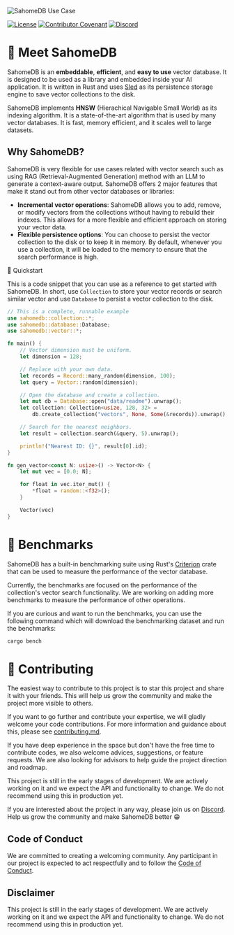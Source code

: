 ![SahomeDB Use Case](https://i.postimg.cc/SR0MJRFF/sahomedb.png)

[![License](https://img.shields.io/badge/License-Apache_2.0-blue.svg?style=for-the-badge)](https://opensource.org/licenses/Apache-2.0) [![Contributor Covenant](https://img.shields.io/badge/Contributor%20Covenant-2.1-4baaaa.svg?style=for-the-badge)](/docs/code_of_conduct.md) [![Discord](https://img.shields.io/discord/1182432298382131200?logo=discord&logoColor=%23ffffff&label=Discord&style=for-the-badge)](https://discord.gg/bDhQrkqNdsP4)

# 👋 Meet SahomeDB

SahomeDB is an **embeddable**, **efficient**, and **easy to use** vector database. It is designed to be used as a library and embedded inside your AI application. It is written in Rust and uses [Sled](https://docs.rs/sled) as its persistence storage engine to save vector collections to the disk.

SahomeDB implements **HNSW** (Hierachical Navigable Small World) as its indexing algorithm. It is a state-of-the-art algorithm that is used by many vector databases. It is fast, memory efficient, and it scales well to large datasets.

## Why SahomeDB?

SahomeDB is very flexible for use cases related with vector search such as using RAG (Retrieval-Augmented Generation) method with an LLM to generate a context-aware output. SahomeDB offers 2 major features that make it stand out from other vector databases or libraries:

- **Incremental vector operations**: SahomeDB allows you to add, remove, or modify vectors from the collections without having to rebuild their indexes. This allows for a more flexible and efficient approach on storing your vector data.
- **Flexible persistence options**: You can choose to persist the vector collection to the disk or to keep it in memory. By default, whenever you use a collection, it will be loaded to the memory to ensure that the search performance is high.

🚀 Quickstart

This is a code snippet that you can use as a reference to get started with SahomeDB. In short, use `Collection` to store your vector records or search similar vector and use `Database` to persist a vector collection to the disk.

```rust
// This is a complete, runnable example
use sahomedb::collection::*;
use sahomedb::database::Database;
use sahomedb::vector::*;

fn main() {
    // Vector dimension must be uniform.
    let dimension = 128;

    // Replace with your own data.
    let records = Record::many_random(dimension, 100);
    let query = Vector::random(dimension);

    // Open the database and create a collection.
    let mut db = Database::open("data/readme").unwrap();
    let collection: Collection<usize, 128, 32> =
        db.create_collection("vectors", None, Some(&records)).unwrap();

    // Search for the nearest neighbors.
    let result = collection.search(&query, 5).unwrap();

    println!("Nearest ID: {}", result[0].id);
}

fn gen_vector<const N: usize>() -> Vector<N> {
    let mut vec = [0.0; N];

    for float in vec.iter_mut() {
        *float = random::<f32>();
    }

    Vector(vec)
}
```

# 🏁 Benchmarks

SahomeDB has a built-in benchmarking suite using Rust's [Criterion](https://docs.rs/criterion) crate that can be used to measure the performance of the vector database.

Currently, the benchmarks are focused on the performance of the collection's vector search functionality. We are working on adding more benchmarks to measure the performance of other operations.

If you are curious and want to run the benchmarks, you can use the following command which will download the benchmarking dataset and run the benchmarks:

```bash
cargo bench
```

# 🤝 Contributing

The easiest way to contribute to this project is to star this project and share it with your friends. This will help us grow the community and make the project more visible to others.

If you want to go further and contribute your expertise, we will gladly welcome your code contributions. For more information and guidance about this, please see [contributing.md](/docs/contributing.md).


If you have deep experience in the space but don't have the free time to contribute codes, we also welcome advices, suggestions, or feature requests. We are also looking for advisors to help guide the project direction and roadmap.

This project is still in the early stages of development. We are actively working on it and we expect the API and functionality to change. We do not recommend using this in production yet.

If you are interested about the project in any way, please join us on [Discord](https://discord.gg/bDhQdfgfrkqNP4). Help us grow the community and make SahomeDB better 😁


## Code of Conduct

We are committed to creating a welcoming community. Any participant in our project is expected to act respectfully and to follow the [Code of Conduct](/docs/code_of_conduct.md).

## Disclaimer

This project is still in the early stages of development. We are actively working on it and we expect the API and functionality to change. We do not recommend using this in production yet.
